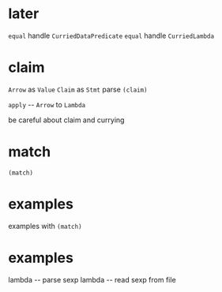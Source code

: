 # later

`equal` handle `CurriedDataPredicate`
`equal` handle `CurriedLambda`

# claim

`Arrow` as `Value`
`Claim` as `Stmt`
parse `(claim)`

`apply` -- `Arrow` to `Lambda`

be careful about claim and currying

# match

`(match)`

# examples

examples with `(match)`

# examples

lambda -- parse sexp
lambda -- read sexp from file
